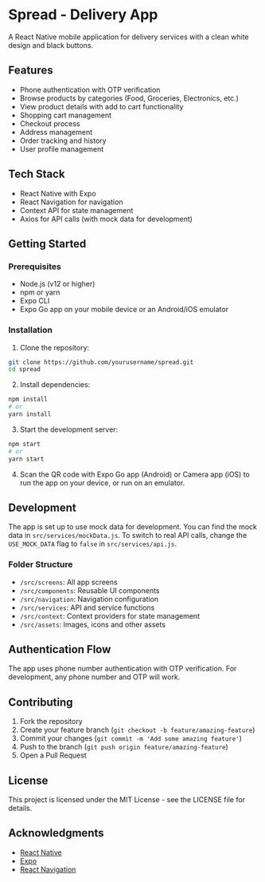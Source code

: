 # Spread - Delivery App

A React Native mobile application for delivery services with a clean white design and black buttons.

## Features

- Phone authentication with OTP verification
- Browse products by categories (Food, Groceries, Electronics, etc.)
- View product details with add to cart functionality
- Shopping cart management
- Checkout process
- Address management
- Order tracking and history
- User profile management

## Tech Stack

- React Native with Expo
- React Navigation for navigation
- Context API for state management
- Axios for API calls (with mock data for development)

## Getting Started

### Prerequisites

- Node.js (v12 or higher)
- npm or yarn
- Expo CLI
- Expo Go app on your mobile device or an Android/iOS emulator

### Installation

1. Clone the repository:
```bash
git clone https://github.com/yourusername/spread.git
cd spread
```

2. Install dependencies:
```bash
npm install
# or
yarn install
```

3. Start the development server:
```bash
npm start
# or
yarn start
```

4. Scan the QR code with Expo Go app (Android) or Camera app (iOS) to run the app on your device, or run on an emulator.

## Development

The app is set up to use mock data for development. You can find the mock data in `src/services/mockData.js`. To switch to real API calls, change the `USE_MOCK_DATA` flag to `false` in `src/services/api.js`.

### Folder Structure

- `/src/screens`: All app screens
- `/src/components`: Reusable UI components
- `/src/navigation`: Navigation configuration
- `/src/services`: API and service functions
- `/src/context`: Context providers for state management
- `/src/assets`: Images, icons and other assets

## Authentication Flow

The app uses phone number authentication with OTP verification. For development, any phone number and OTP will work.

## Contributing

1. Fork the repository
2. Create your feature branch (`git checkout -b feature/amazing-feature`)
3. Commit your changes (`git commit -m 'Add some amazing feature'`)
4. Push to the branch (`git push origin feature/amazing-feature`)
5. Open a Pull Request

## License

This project is licensed under the MIT License - see the LICENSE file for details.

## Acknowledgments

- [React Native](https://reactnative.dev/)
- [Expo](https://expo.dev/)
- [React Navigation](https://reactnavigation.org/) 